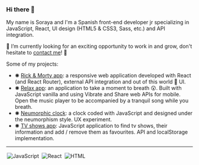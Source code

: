 ### Hi there 👯

My name is Soraya and I'm a Spanish front-end developer jr specializing in JavaScript, React, UI design (HTML5 & CSS3, Sass, etc.) and API integration.

🔭 I’m currently looking for an exciting opportunity to work in and grow, don't hesitate to [contact me](https://twitter.com/SocialSoraya)! 💬

Some of my projects:
- ✺ [Rick & Morty app](https://github.com/sorayav/modulo-3-evaluacion-final-sorayav): a responsive web application developed with React (and React Router), external API integration and out of this world 👾 UI.
- ✺ [Relax app](https://github.com/sorayav/relax-app): an application to take a moment to breath 😲. Built with JavaScript vanilla and using Vibrate and Share web APIs for mobile. Open the music player to be accompanied by a tranquil song while you breath.
- ✺ [Neumorphic clock](https://github.com/sorayav/js-clock): a clock coded with JavaScript and designed under the neumorphism style. UX experiment.
- ✺ [TV shows app](https://github.com/sorayav/modulo-2-evaluacion-final-sorayav): JavaScript application to find tv shows, their information and add / remove them as favourites. API and localStorage implementation.

---
<p style="vertical-align:right">
<img src="https://github.com/MikeCodesDotNET/ColoredBadges/blob/master/svg/dev/js.svg" alt="JavaScript" style="vertical-align:top; margin:2px">
<img src="https://github.com/MikeCodesDotNET/ColoredBadges/blob/master/svg/dev/react.svg" alt="React" style="vertical-align:top; margin:2px">
<img src="https://github.com/MikeCodesDotNET/ColoredBadges/blob/master/svg/dev/html.svg" alt="HTML" style="vertical-align:top; margin:2px">
</p>

<!--
**sorayav/sorayav** is a ✨ _special_ ✨ repository because its `README.md` (this file) appears on your GitHub profile.


- 🌱 I’m currently learning 
- 💬 Ask me about ...
- ⚡ Fun fact: ...
-->
